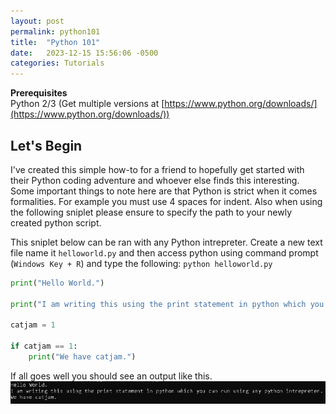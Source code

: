 ```yaml
---
layout: post
permalink: python101
title:  "Python 101"
date:   2023-12-15 15:56:06 -0500
categories: Tutorials
---
```


<strong>Prerequisites</strong><br />
Python 2/3 (Get multiple versions at [https://www.python.org/downloads/](https://www.python.org/downloads/))

## Let's Begin 
I've created this simple how-to for a friend to hopefully get started with their Python coding adventure and whoever else finds this interesting. 
Some important things to note here are that Python is strict when it comes formalities. For example you must use 4 spaces for indent.  Also when using the following sniplet please ensure to specify the path to your newly created python script. 

This sniplet below can be ran with any Python intrepreter. Create a new text file name it ``helloworld.py`` and then access python using command prompt (``Windows Key + R``) and type the following:
``python helloworld.py``

~~~python
print("Hello World.")

print("I am writing this using the print statement in python which you can run using any python intrepreter.")

catjam = 1

if catjam == 1:
    print("We have catjam.")

~~~

If all goes well you should see an output like this.
![Alt text](/assets/img/python101.png)
